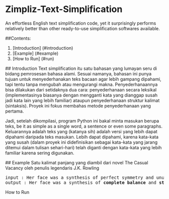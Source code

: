 # Zimpliz-Text-Simplification
An effortless English text simplification code, yet it surprisingly performs relatively better than other ready-to-use simplification softwares available.

##Contents:
1. [Introduction] (#introduction)
2. [Example] (#example)
3. [How to Run] (#run)

<a name="introduction"/>
## Introduction
Text simplification itu satu bahasan yang lumayan seru di bidang pemrosesan bahasa alami. Sesuai namanya, bahasan ini punya tujuan untuk menyederhanakan teks bacaan agar lebih gampang dipahami, tapi tentu tanpa mengubah atau mengurangi makna. Penyederhanaannya bisa dilakukan dari setidaknya dua cara: penyederhanaan secara leksikal (implementasinya biasanya dengan mengganti kata yang dianggap susah jadi kata lain yang lebih familiar) ataupun penyederhanaan struktur kalimat (sintaksis). Proyek ini fokus membahas metode penyederhanaan yang pertama.

Jadi, setelah dikompilasi, program Python ini bakal minta masukan berupa teks, be it as simple as a single word, a sentence or even some paragraphs. Keluarannya adalah teks yang (katanya sih) adalah versi yang lebih dapat dipahami daripada teks masukan. Lebih dapat dipahami, karena kata-kata yang susah (dalam proyek ini didefinisikan sebagai kata-kata yang jarang ditemui dalam tulisan sehari-hari) telah diganti dengan kata-kata yang lebih familiar karena sering digunakan.

<a name="example"/>
## Example
Satu kalimat panjang yang diambil dari novel The Casual Vacancy oleh penulis legendaris J.K. Rowling
<pre>
input : Her face was a synthesis of perfect symmetry and unusual proportion; he could have gazed at it for hours, trying to locate the source of its fascination.
output : Her face was a synthesis of <b>complete balance</b> and <b>strange balance</b>; he could have <b>stare</b> at it for hours, trying to <b>place</b> the <b>beginning</b> of its fascination.
</pre>

<a name="run"/>
How to Run
